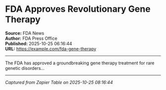 # FDA Approves Revolutionary Gene Therapy

**Source:** FDA News  
**Author:** FDA Press Office  
**Published:** 2025-10-25 06:16:44  
**URL:** https://example.com/fda-gene-therapy  

---

The FDA has approved a groundbreaking gene therapy treatment for rare genetic disorders...

---
*Captured from Zapier Table on 2025-10-25 08:16:44*
